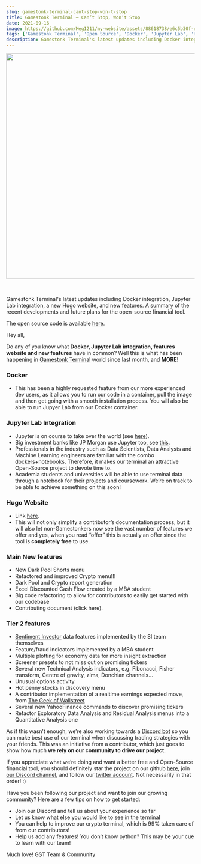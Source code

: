```yaml
---
slug: gamestonk-terminal-cant-stop-won-t-stop
title: Gamestonk Terminal — Can’t Stop, Won’t Stop
date: 2021-09-16
image: https://github.com/Meg1211/my-website/assets/88618738/e6c5b30f-e2d9-4aed-bf13-e62f6021caf1
tags: ['Gamestonk Terminal', 'Open Source', 'Docker', 'Jupyter Lab', 'Hugo Website', 'Python', 'Finance', 'Trading']
description: Gamestonk Terminal's latest updates including Docker integration, Jupyter Lab integration, a new Hugo website, and new features. A summary of the recent developments and future plans for the open-source financial tool.
---
```


<p align="center">
    <img width="600" src="https://github-production-user-asset-6210df.s3.amazonaws.com/88618738/280496849-e6c5b30f-e2d9-4aed-bf13-e62f6021caf1.png"/>
</p>

<br />

Gamestonk Terminal's latest updates including Docker integration, Jupyter Lab integration, a new Hugo website, and new features. A summary of the recent developments and future plans for the open-source financial tool.

The open source code is available [here](https://github.com/DidierRLopes/GamestonkTerminal).

<!-- truncate -->

<div style={{borderTop: '1px solid #21af90', margin: '1.5em 0'}} />

Hey all,

Do any of you know what **Docker, Jupyter Lab integration, features website and new features** have in common? Well this is what has been happening in [Gamestonk Terminal](https://github.com/GamestonkTerminal/GamestonkTerminal) world since last month, and **MORE**!

### Docker

- This has been a highly requested feature from our more experienced dev users, as it allows you to run our code in a container, pull the image and then get going with a smooth installation process. You will also be able to run Jupyer Lab from our Docker container.

### Jupyter Lab Integration

- Jupyter is on course to take over the world (see [here](https://netflixtechblog.com/notebook-innovation-591ee3221233)).
- Big investment banks like JP Morgan use Jupyter too, see [this](https://github.com/jpmorganchase/jupyterlab_templates).
- Professionals in the industry such as Data Scientists, Data Analysts and Machine Learning engineers are familiar with the combo dockers+notebooks. Therefore, it makes our terminal an attractive Open-Source project to devote time to.
- Academia students and universities will be able to use terminal data through a notebook for their projects and coursework. We’re on track to be able to achieve something on this soon!

### Hugo Website

- Link [here](https://gamestonkterminal.github.io/GamestonkTerminal/).
- This will not only simplify a contributor’s documentation process, but it will also let non-Gamestonkers now see the vast number of features we offer and yes, when you read “offer” this is actually an offer since the tool is **completely free** to use.

### Main New features

- New Dark Pool Shorts menu
- Refactored and improved Crypto menu!!!
- Dark Pool and Crypto report generation
- Excel Discounted Cash Flow created by a MBA student
- Big code refactoring to allow for contributors to easily get started with our codebase
- Contributing document (click here).

### Tier 2 features
- [Sentiment Investor](https://sentimentinvestor.com/) data features implemented by the SI team themselves
- Feature/fraud indicators implemented by a MBA student
- Multiple plotting for economy data for more insight extraction
- Screener presets to not miss out on promising tickers
- Several new Technical Analysis indicators, e.g. Fibonacci, Fisher transform, Centre of gravity, zlma, Donchian channels…
- Unusual options activity
- Hot penny stocks in discovery menu
- A contributor implementation of a realtime earnings expected move, from [The Geek of Wallstreet](https://thegeekofwallstreet.com/2021/08/03/realtime-earnings-data/)
- Several new YahooFinance commands to discover promising tickers
- Refactor Exploratory Data Analysis and Residual Analysis menus into a Quantitative Analysis one

As if this wasn’t enough, we’re also working towards a [Discord bot](https://github.com/GamestonkTerminal/DiscordBot) so you can make best use of our terminal when discussing trading strategies with your friends. This was an initiative from a contributor, which just goes to show how much **we rely on our community to drive our project**.

If you appreciate what we’re doing and want a better free and Open-Source financial tool, you should definitely star the project on our github [here](https://github.com/GamestonkTerminal/GamestonkTerminal), join [our Discord channel](https://discord.gg/Up2QGbMKHY), and follow our [twitter account](https://twitter.com/gamestonkt?lang=en). Not necessarily in that order! :)

Have you been following our project and want to join our growing community? Here are a few tips on how to get started:
- Join our Discord and tell us about your experience so far
- Let us know what else you would like to see in the terminal
- You can help to improve our crypto terminal, which is 99% taken care of from our contributors!
- Help us add any features! You don’t know python? This may be your cue to learn with our team!

Much love!
GST Team & Community
